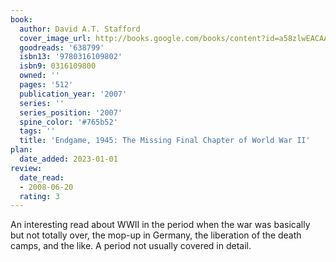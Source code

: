 ```yaml
---
book:
  author: David A.T. Stafford
  cover_image_url: http://books.google.com/books/content?id=a58zlwEACAAJ&printsec=frontcover&img=1&zoom=1&source=gbs_api
  goodreads: '638799'
  isbn13: '9780316109802'
  isbn9: 0316109800
  owned: ''
  pages: '512'
  publication_year: '2007'
  series: ''
  series_position: '2007'
  spine_color: '#765b52'
  tags: ''
  title: 'Endgame, 1945: The Missing Final Chapter of World War II'
plan:
  date_added: 2023-01-01
review:
  date_read:
  - 2008-06-20
  rating: 3
---
```

An interesting read about WWII in the period when the war was basically but not totally over, the mop-up in Germany, the liberation of the death camps, and the like. A period not usually covered in detail.
